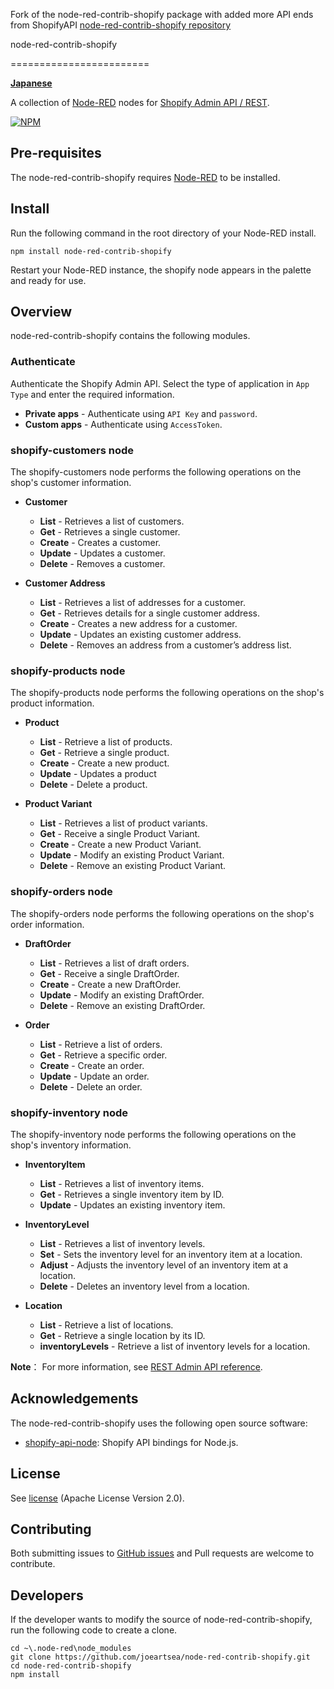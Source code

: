 Fork of the node-red-contrib-shopify package with added more API ends from ShopifyAPI
[node-red-contrib-shopify repository](https://www.npmjs.com/package/node-red-contrib-shopify)

node-red-contrib-shopify

========================

[**Japanese**](./README_ja.md)

A collection of <a href="http://nodered.org" target="_new">Node-RED</a> nodes for <a href="https://shopify.dev/api/admin-rest" target="_new">Shopify Admin API / REST</a>.

[![NPM](https://nodei.co/npm/node-red-contrib-shopify.png?downloads=true)](https://nodei.co/npm/node-red-contrib-shopify/)


Pre-requisites
-------

The node-red-contrib-shopify requires <a href="http://nodered.org" target="_new">Node-RED</a> to be installed.


Install
-------

Run the following command in the root directory of your Node-RED install.

    npm install node-red-contrib-shopify

Restart your Node-RED instance, the shopify node appears in the palette and ready for use.

Overview
-------

node-red-contrib-shopify contains the following modules.

### Authenticate

Authenticate the Shopify Admin API. Select the type of application in `App Type` and enter the required information.

- **Private apps** - Authenticate using `API Key` and `password`.
- **Custom apps** - Authenticate using  `AccessToken`.

### shopify-customers node

The shopify-customers node performs the following operations on the shop's customer information.

- **Customer**
  - **List** - Retrieves a list of customers.
  - **Get** - Retrieves a single customer.
  - **Create** - Creates a customer.
  - **Update** - Updates a customer.
  - **Delete** - Removes a customer.

- **Customer Address**
  - **List** - Retrieves a list of addresses for a customer.
  - **Get** - Retrieves details for a single customer address.
  - **Create** - Creates a new address for a customer.
  - **Update** - Updates an existing customer address.
  - **Delete** - Removes an address from a customer’s address list.

### shopify-products node

The shopify-products node performs the following operations on the shop's product information.

- **Product**
  - **List** - Retrieve a list of products.
  - **Get** - Retrieve a single product.
  - **Create** - Create a new product.
  - **Update** - Updates a product
  - **Delete** - Delete a product.

- **Product Variant**
  - **List** - Retrieves a list of product variants.
  - **Get** - Receive a single Product Variant.
  - **Create** - Create a new Product Variant.
  - **Update** - Modify an existing Product Variant.
  - **Delete** - Remove an existing Product Variant.

### shopify-orders node

The shopify-orders node performs the following operations on the shop's order information.

- **DraftOrder**
  - **List** - Retrieves a list of draft orders.
  - **Get** - Receive a single DraftOrder.
  - **Create** - Create a new DraftOrder.
  - **Update** - Modify an existing DraftOrder.
  - **Delete** - Remove an existing DraftOrder.

- **Order**
  - **List** - Retrieve a list of orders.
  - **Get** - Retrieve a specific order.
  - **Create** - Create an order.
  - **Update** - Update an order.
  - **Delete** - Delete an order.

### shopify-inventory node

The shopify-inventory node performs the following operations on the shop's inventory information.

- **InventoryItem**
  - **List** - Retrieves a list of inventory items.
  - **Get** - Retrieves a single inventory item by ID.
  - **Update** - Updates an existing inventory item.

- **InventoryLevel**
  - **List** - Retrieves a list of inventory levels.
  - **Set** - Sets the inventory level for an inventory item at a location.
  - **Adjust** - Adjusts the inventory level of an inventory item at a location.
  - **Delete** - Deletes an inventory level from a location.

- **Location**
  - **List** - Retrieve a list of locations.
  - **Get** - Retrieve a single location by its ID.
  - **inventoryLevels** - Retrieve a list of inventory levels for a location.

**Note**： For more information, see [REST Admin API reference](https://shopify.dev/api/admin-rest).


Acknowledgements
-------

The node-red-contrib-shopify uses the following open source software:

- [shopify-api-node](https://github.com/MONEI/Shopify-api-node): Shopify API bindings for Node.js.


License
-------

See [license](https://github.com/joeartsea/node-red-contrib-shopify/blob/master/LICENSE) (Apache License Version 2.0).


Contributing
-------

Both submitting issues to [GitHub issues](https://github.com/joeartsea/node-red-contrib-shopify/issues) and Pull requests are welcome to contribute.


Developers
-------

If the developer wants to modify the source of node-red-contrib-shopify, run the following code to create a clone.

```
cd ~\.node-red\node_modules
git clone https://github.com/joeartsea/node-red-contrib-shopify.git
cd node-red-contrib-shopify
npm install
```
